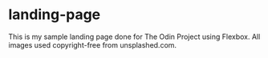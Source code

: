 # landing-page
This is my sample landing page done for The Odin Project using Flexbox.
All images used copyright-free from unsplashed.com.
